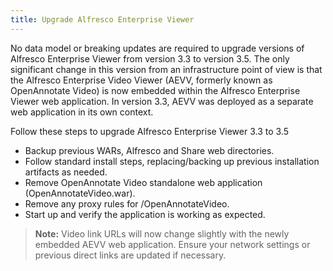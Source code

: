 ```yaml
---
title: Upgrade Alfresco Enterprise Viewer
---
```


No data model or breaking updates are required to upgrade versions of Alfresco Enterprise Viewer from version 3.3 to version 3.5. The only significant change in this version from an infrastructure point of view is that the Alfresco Enterprise Video Viewer (AEVV, formerly known as OpenAnnotate Video) is now embedded within the Alfresco Enterprise Viewer web application. In version 3.3, AEVV was deployed as a separate web application in its own context.

Follow these steps to upgrade Alfresco Enterprise Viewer 3.3 to 3.5

* Backup previous WARs, Alfresco and Share web directories.
* Follow standard install steps, replacing/backing up previous installation artifacts as needed.
* Remove OpenAnnotate Video standalone web application (OpenAnnotateVideo.war).
* Remove any proxy rules for /OpenAnnotateVideo.
* Start up and verify the application is working as expected.

> **Note:** Video link URLs will now change slightly with the newly embedded AEVV web application. Ensure your network settings or previous direct links are updated if necessary.
